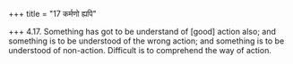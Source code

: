 +++
title = "17 कर्मणो ह्यपि"

+++
4.17. Something has got to be understand of \[good\] action also; and
something is to be understood of the wrong action; and something is to
be understood of non-action. Difficult is to comprehend the way of
action.
